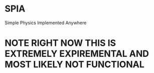 # SPIA
Simple Physics Implemented Anywhere

# NOTE RIGHT NOW THIS IS EXTREMELY EXPIREMENTAL AND MOST LIKELY NOT FUNCTIONAL
